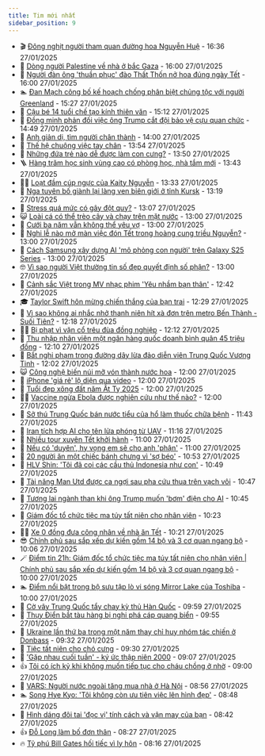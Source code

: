 ```yaml
---
title: Tim mới nhất
sidebar_position: 9
---
```


<!-- vnexpress-tin-moi-nhat:START -->
- 🎬 [Đông nghịt người tham quan đường hoa Nguyễn Huệ](https://vnexpress.net/dong-nghit-nguoi-tham-quan-duong-hoa-nguyen-hue-4843881.html) - 16:36 27/01/2025
- 🐎 [Dòng người Palestine về nhà ở bắc Gaza](https://vnexpress.net/dong-nguoi-palestine-ve-nha-o-bac-gaza-4843867.html) - 16:00 27/01/2025
- 🦍 [Người đàn ông &#39;thuần phục&#39; đào Thất Thốn nở hoa đúng ngày Tết](https://vnexpress.net/nguoi-dan-ong-thuan-phuc-dao-that-thon-no-hoa-dung-ngay-tet-4843755.html) - 16:00 27/01/2025
- 🏊 [Đan Mạch công bố kế hoạch chống phân biệt chủng tộc với người Greenland](https://vnexpress.net/dan-mach-cong-bo-ke-hoach-chong-phan-biet-chung-toc-voi-nguoi-greenland-4843857.html) - 15:27 27/01/2025
- 🎊 [Cậu bé 14 tuổi chế tạo kính thiên văn](https://vnexpress.net/cau-be-14-tuoi-che-tao-kinh-thien-van-4843873.html) - 15:12 27/01/2025
- 🎃 [Đồng minh phản đối việc ông Trump cắt đội bảo vệ cựu quan chức](https://vnexpress.net/dong-minh-phan-doi-viec-ong-trump-cat-doi-bao-ve-cuu-quan-chuc-4843848.html) - 14:49 27/01/2025
- 🧰 [Anh giản dị, tìm người chân thành](https://vnexpress.net/anh-gian-di-tim-nguoi-chan-thanh-4843660.html) - 14:00 27/01/2025
- 🔭 [Thế hệ chuộng việc tay chân](https://vnexpress.net/the-he-chuong-viec-tay-chan-4843785.html) - 13:54 27/01/2025
- 🫶 [Những đứa trẻ nào dễ được làm con cưng?](https://vnexpress.net/nhung-dua-tre-nao-de-duoc-lam-con-cung-4843795.html) - 13:50 27/01/2025
- 🪜 [Hàng trăm học sinh vùng cao có phòng học, nhà tắm mới](https://vnexpress.net/hang-tram-hoc-sinh-vung-cao-co-phong-hoc-nha-tam-moi-4843757.html) - 13:43 27/01/2025
- 👨‍🏫 [Loạt đầm cúp ngực của Kaity Nguyễn](https://vnexpress.net/loat-dam-cup-nguc-cua-kaity-nguyen-4843722.html) - 13:33 27/01/2025
- 🎊 [Nga tuyên bố giành lại làng ven biên giới ở tỉnh Kursk](https://vnexpress.net/nga-tuyen-bo-gianh-lai-lang-ven-bien-gioi-o-tinh-kursk-4843849.html) - 13:19 27/01/2025
- 🎊 [Stress quá mức có gây đột quỵ?](https://vnexpress.net/stress-qua-muc-co-gay-dot-quy-4839658.html) - 13:07 27/01/2025
- 😺 [Loài cá có thể trèo cây và chạy trên mặt nước](https://vnexpress.net/loai-ca-co-the-treo-cay-va-chay-tren-mat-nuoc-4843640.html) - 13:00 27/01/2025
- 🐘 [Cưới ba năm vẫn không thể yêu vợ](https://vnexpress.net/cuoi-ba-nam-van-khong-the-yeu-vo-4843614.html) - 13:00 27/01/2025
- 🌁 [Nghi lễ nào mở màn việc đón Tết trong hoàng cung triều Nguyễn?](https://vnexpress.net/nghi-le-nao-mo-man-viec-don-tet-trong-hoang-cung-trieu-nguyen-4842347.html) - 13:00 27/01/2025
- 🐲 [Cách Samsung xây dựng AI &#39;mô phỏng con người&#39; trên Galaxy S25 Series](https://vnexpress.net/cach-samsung-xay-dung-ai-mo-phong-con-nguoi-tren-galaxy-s25-series-4843841.html) - 13:00 27/01/2025
- 🤓 [Vì sao người Việt thường tin số đẹp quyết định số phận?](https://vnexpress.net/vi-sao-nguoi-viet-thuong-tin-so-dep-quyet-dinh-so-phan-4843532.html) - 13:00 27/01/2025
- 💪 [Cảnh sắc Việt trong MV nhạc phim &#39;Yêu nhầm bạn thân&#39;](https://vnexpress.net/canh-sac-viet-trong-mv-nhac-phim-yeu-nham-ban-than-4843803.html) - 12:42 27/01/2025
- 🎓 [Taylor Swift hôn mừng chiến thắng của bạn trai](https://vnexpress.net/taylor-swift-hon-mung-chien-thang-cua-ban-trai-4843817.html) - 12:29 27/01/2025
- 🫣 [Vì sao không ai nhắc nhở thanh niên hít xà đơn trên metro Bến Thành - Suối Tiên?](https://vnexpress.net/vi-sao-khong-ai-nhac-nho-thanh-nien-hit-xa-don-tren-metro-ben-thanh-suoi-tien-4843800.html) - 12:18 27/01/2025
- 🧑‍💻 [Bị phạt vì vặn cổ trêu đùa đồng nghiệp](https://vnexpress.net/bi-phat-vi-massage-cho-dong-nghiep-lam-bong-gan-co-4843840.html) - 12:12 27/01/2025
- 🐲 [Thu nhập nhân viên một ngân hàng quốc doanh bình quân 45 triệu đồng](https://vnexpress.net/thu-nhap-binh-quan-cua-nhan-su-mot-ngan-hang-quoc-doanh-dat-45-trieu-dong-4843816.html) - 12:10 27/01/2025
- 🌝 [Bắt nghi phạm trong đường dây lừa đảo diễn viên Trung Quốc Vương Tinh](https://vnexpress.net/bat-nghi-pham-trong-duong-day-lua-dao-dien-vien-trung-quoc-vuong-tinh-4843843.html) - 12:02 27/01/2025
- 😺 [Công nghệ biến núi mỡ vón thành nước hoa](https://vnexpress.net/cong-nghe-bien-nui-mo-von-thanh-nuoc-hoa-4843718.html) - 12:00 27/01/2025
- 🐎 [iPhone &#39;giá rẻ&#39; lộ diện qua video](https://vnexpress.net/iphone-gia-re-lo-dien-qua-video-4843433.html) - 12:00 27/01/2025
- 🎡 [Tuổi đẹp xông đất năm Ất Tỵ 2025](https://vnexpress.net/tuoi-dep-xong-dat-nam-at-ty-2025-4843350.html) - 12:00 27/01/2025
- 👨‍🏫 [Vaccine ngừa Ebola được nghiên cứu như thế nào?](https://vnexpress.net/vaccine-ngua-ebola-duoc-nghien-cuu-nhu-the-nao-4842975.html) - 12:00 27/01/2025
- 🦆 [Sở thú Trung Quốc bán nước tiểu của hổ làm thuốc chữa bệnh](https://vnexpress.net/so-thu-trung-quoc-ban-nuoc-tieu-cua-ho-lam-thuoc-chua-benh-4843842.html) - 11:43 27/01/2025
- 🚦 [Iran tích hợp AI cho tên lửa phóng từ UAV](https://vnexpress.net/iran-tich-hop-ai-cho-ten-lua-phong-tu-uav-4843821.html) - 11:16 27/01/2025
- 💫 [Nhiều tour xuyên Tết khởi hành](https://vnexpress.net/nhieu-tour-xuyen-tet-khoi-hanh-4843774.html) - 11:00 27/01/2025
- 🎉 [Nếu có &#39;duyên&#39;, hy vọng em sẽ cho anh &#39;phận&#39;](https://vnexpress.net/neu-co-duyen-hy-vong-em-se-cho-anh-phan-4843656.html) - 11:00 27/01/2025
- 🌋 [20 người ăn một chiếc bánh chưng vì &#39;sợ béo&#39;](https://vnexpress.net/20-nguoi-an-mot-chiec-banh-chung-vi-so-beo-4843805.html) - 10:53 27/01/2025
- 🤖 [HLV Shin: &#39;Tôi đã coi các cầu thủ Indonesia như con&#39;](https://vnexpress.net/hlv-shin-toi-da-coi-cac-cau-thu-indonesia-nhu-con-4843792.html) - 10:49 27/01/2025
- 🦏 [Tài năng Man Utd được ca ngợi sau pha cứu thua trên vạch vôi](https://vnexpress.net/tai-nang-man-utd-duoc-ca-ngoi-sau-pha-cuu-thua-tren-vach-voi-4843720.html) - 10:47 27/01/2025
- 🦩 [Tương lai ngành than khi ông Trump muốn &#39;bơm&#39; điện cho AI](https://vnexpress.net/tuong-lai-nganh-than-khi-ong-trump-muon-bom-dien-cho-ai-4843836.html) - 10:45 27/01/2025
- 👺 [Giám đốc tổ chức tiệc ma túy tất niên cho nhân viên](https://vnexpress.net/giam-doc-to-chuc-tiec-ma-tuy-tat-nien-cho-nhan-vien-4843797.html) - 10:23 27/01/2025
- 🧑‍🏫 [Xe 0 đồng đưa công nhân về nhà ăn Tết](https://vnexpress.net/xe-0-dong-dua-cong-nhan-ve-nha-an-tet-4843761.html) - 10:21 27/01/2025
- 😎 [Chính phủ sau sắp xếp dự kiến gồm 14 bộ và 3 cơ quan ngang bộ](https://vnexpress.net/chinh-phu-sau-sap-xep-du-kien-gom-14-bo-va-3-co-quan-ngang-bo-4843819.html) - 10:06 27/01/2025
- 🪄 [Điểm tin 21h: Giám đốc tổ chức tiệc ma túy tất niên cho nhân viên | Chính phủ sau sắp xếp dự kiến gồm 14 bộ và 3 cơ quan ngang bộ](https://vnexpress.net/diem-tin-21h-giam-doc-to-chuc-tiec-ma-tuy-tat-nien-cho-nhan-vien-chinh-phu-sau-sap-xep-du-kien-gom-14-bo-va-3-co-quan-ngang-bo-4843827.html) - 10:00 27/01/2025
- 🏊 [Điểm nổi bật trong bộ sưu tập lò vi sóng Mirror Lake của Toshiba](https://vnexpress.net/diem-noi-bat-trong-bo-suu-tap-lo-vi-song-mirror-lake-cua-toshiba-4843808.html) - 10:00 27/01/2025
- 💃 [Cờ vây Trung Quốc tẩy chay kỳ thủ Hàn Quốc](https://vnexpress.net/co-vay-trung-quoc-tay-chay-ky-thu-han-quoc-4843740.html) - 09:59 27/01/2025
- 🦆 [Thụy Điển bắt tàu hàng bị nghi phá cáp quang biển](https://vnexpress.net/thuy-dien-bat-tau-hang-bi-nghi-pha-cap-quang-bien-4843815.html) - 09:55 27/01/2025
- 🎊 [Ukraine lần thứ ba trong một năm thay chỉ huy nhóm tác chiến ở Donbass](https://vnexpress.net/ukraine-lan-thu-ba-trong-mot-nam-thay-chi-huy-nhom-tac-chien-o-donbass-4843810.html) - 09:32 27/01/2025
- 👺 [Tiệc tất niên cho chó cưng](https://vnexpress.net/tiec-tat-nien-cho-cho-cung-4843779.html) - 09:30 27/01/2025
- 🎡 [&#39;Gặp nhau cuối tuần&#39; - ký ức thập niên 2000](https://vnexpress.net/gap-nhau-cuoi-tuan-ky-uc-thap-nien-2000-4842482.html) - 09:07 27/01/2025
- 👍 [Tôi có ích kỷ khi không muốn tiếp tục cho cháu chồng ở nhờ](https://vnexpress.net/toi-co-ich-ky-khi-khong-muon-tiep-tuc-cho-chau-chong-o-nho-4843613.html) - 09:00 27/01/2025
- 🐎 [VARS: Người nước ngoài tăng mua nhà ở Hà Nội](https://vnexpress.net/vars-nguoi-nuoc-ngoai-tang-mua-nha-o-ha-noi-4843788.html) - 08:56 27/01/2025
- 🏊 [Song Hye Kyo: &#39;Tôi không còn ưu tiên việc lên hình đẹp&#39;](https://vnexpress.net/song-hye-kyo-toi-khong-con-uu-tien-viec-len-hinh-dep-4843789.html) - 08:48 27/01/2025
- 🦩 [Hình dáng đôi tai &#39;đọc vị&#39; tính cách và vận may của bạn](https://vnexpress.net/trac-nghiem-tinh-cach-doan-tinh-cach-ngay-27-1-4841675.html) - 08:42 27/01/2025
- 👍 [Đỗ Long làm bố đơn thân](https://vnexpress.net/do-long-lam-bo-don-than-4843790.html) - 08:27 27/01/2025
- 🔥 [Tỷ phú Bill Gates hối tiếc vì ly hôn](https://vnexpress.net/ty-phu-bill-gates-hoi-tiec-vi-ly-hon-4843777.html) - 08:16 27/01/2025<!-- vnexpress-tin-moi-nhat:END -->
